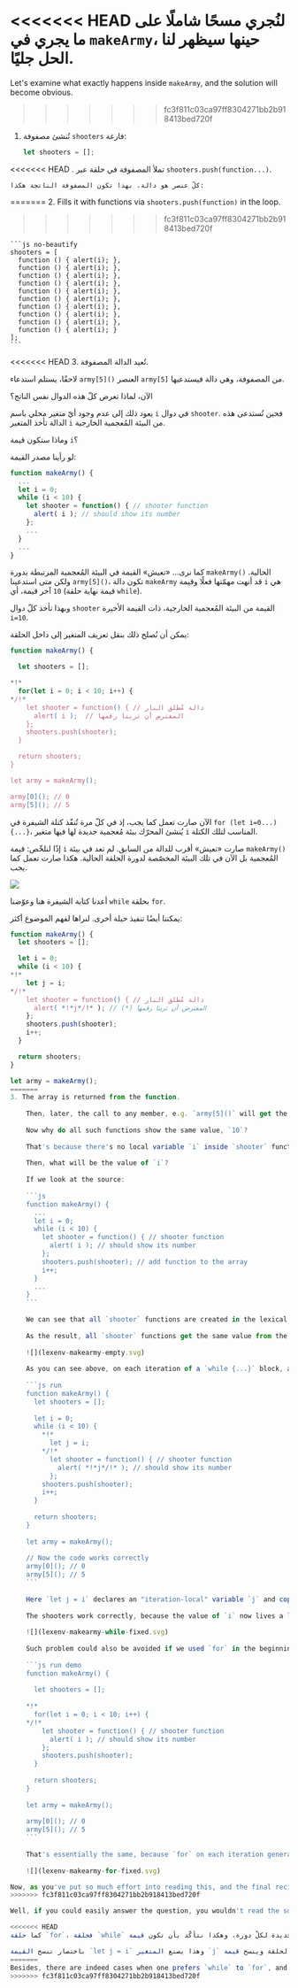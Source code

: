 
<<<<<<< HEAD
لنُجري مسحًا شاملًا على ما يجري في `‎makeArmy‎`، حينها سيظهر لنا الحل جليًا.
=======
Let's examine what exactly happens inside `makeArmy`, and the solution will become obvious.
>>>>>>> fc3f811c03ca97ff8304271bb2b918413bed720f

1. تُنشئ مصفوفة `‎shooters‎` فارغة:

    ```js
    let shooters = [];
    ```
<<<<<<< HEAD
. تملأ المصفوفة في حلقة عبر `‎shooters.push(function...)‎`.

    كلّ عنصر هو دالة، بهذا تكون المصفوفة الناتجة هكذا:
=======
2. Fills it with functions via `shooters.push(function)` in the loop.
>>>>>>> fc3f811c03ca97ff8304271bb2b918413bed720f


    ```js no-beautify
    shooters = [
      function () { alert(i); },
      function () { alert(i); },
      function () { alert(i); },
      function () { alert(i); },
      function () { alert(i); },
      function () { alert(i); },
      function () { alert(i); },
      function () { alert(i); },
      function () { alert(i); },
      function () { alert(i); }
    ];
    ```

<<<<<<< HEAD
3. تُعيد الدالة المصفوفة.

لاحقًا، يستلم استدعاء `‎army[5]()‎` العنصر `‎army[5]‎` من المصفوفة، وهي دالة فيستدعيها.

الآن، لماذا تعرض كلّ هذه الدوال نفس الناتج؟

يعود ذلك إلى عدم وجود أيّ متغير محلي باسم `‎i‎` في دوال `‎shooter‎`. فحين تُستدعى هذه الدالة تأخذ المتغير `‎i‎` من البيئة المُعجمية الخارجية.

وماذا ستكون قيمة `‎i‎`؟

لو رأينا مصدر القيمة:


```js
function makeArmy() {
  ...
  let i = 0;
  while (i < 10) {
    let shooter = function() { // shooter function
      alert( i ); // should show its number
    };
    ...
  }
  ...
}
```
كما نرى... «تعيش» القيمة في البيئة المُعجمية المرتبطة بدورة `‎makeArmy()‎` الحالية. ولكن متى استدعينا `‎army[5]()‎`، تكون دالة `‎makeArmy‎` قد أنهت مهمّتها فعلًا وقيمة `‎i‎` هي آخر قيمة، أي `‎10‎` (قيمة نهاية حلقة `‎while‎`).

وبهذا تأخذ كلّ دوال `‎shooter‎` القيمة من البيئة المُعجمية الخارجية، ذات القيمة الأخيرة `‎i=10‎`.

يمكن أن نُصلح ذلك بنقل تعريف المتغير إلى داخل الحلقة:


```js run demo
function makeArmy() {

  let shooters = [];

*!*
  for(let i = 0; i < 10; i++) {
*/!*
    let shooter = function() { // دالة مُطلق النار
      alert( i );  // المفترض أن ترينا رقمها
    };
    shooters.push(shooter);
  }

  return shooters;
}

let army = makeArmy();

army[0](); // 0
army[5](); // 5
```

الآن صارت تعمل كما يجب، إذ في كلّ مرة تُنفّذ كتلة الشيفرة في `‎for (let i=0...) {...}‎`، يُنشئ المحرّك بيئة مُعجمية جديدة لها فيها متغير `‎i‎` المناسب لتلك الكتلة.

إذًا لنلخّص: قيمة `‎i‎` صارت «تعيش» أقرب للدالة من السابق. لم تعد في بيئة `‎makeArmy()‎` المُعجمية بل الآن في تلك البيئة المخصّصة لدورة الحلقة الحالية. هكذا صارت تعمل كما يجب.


![](lexenv-makearmy.svg)

أعدنا كتابة الشيفرة هنا وعوّضنا `‎while‎` بحلقة `‎for‎`.

يمكننا أيضًا تنفيذ حيلة أخرى. لنراها لفهم الموضوع أكثر:


```js run
function makeArmy() {
  let shooters = [];

  let i = 0;
  while (i < 10) {
*!*
    let j = i;
*/!*
    let shooter = function() { // دالة مُطلق النار
      alert( *!*j*/!* ); // (*) المفترض أن ترينا رقمها
    };
    shooters.push(shooter);
    i++;
  }

  return shooters;
}

let army = makeArmy();
=======
3. The array is returned from the function.
    
    Then, later, the call to any member, e.g. `army[5]()` will get the element `army[5]` from the array (which is a function) and calls it.
    
    Now why do all such functions show the same value, `10`?
    
    That's because there's no local variable `i` inside `shooter` functions. When such a function is called, it takes `i` from its outer lexical environment.
    
    Then, what will be the value of `i`?
    
    If we look at the source:
    
    ```js
    function makeArmy() {
      ...
      let i = 0;
      while (i < 10) {
        let shooter = function() { // shooter function
          alert( i ); // should show its number
        };
        shooters.push(shooter); // add function to the array
        i++;
      }
      ...
    }
    ```
    
    We can see that all `shooter` functions are created in the lexical environment of `makeArmy()` function. But when `army[5]()` is called, `makeArmy` has already finished its job, and the final value of `i` is `10` (`while` stops at `i=10`).
    
    As the result, all `shooter` functions get the same value from the outer lexical environment and that is, the last value, `i=10`.
    
    ![](lexenv-makearmy-empty.svg)
    
    As you can see above, on each iteration of a `while {...}` block, a new lexical environment is created. So, to fix this, we can copy the value of `i` into a variable within the `while {...}` block, like this:
    
    ```js run
    function makeArmy() {
      let shooters = [];
    
      let i = 0;
      while (i < 10) {
        *!*
          let j = i;
        */!*
          let shooter = function() { // shooter function
            alert( *!*j*/!* ); // should show its number
          };
        shooters.push(shooter);
        i++;
      }
    
      return shooters;
    }
    
    let army = makeArmy();
    
    // Now the code works correctly
    army[0](); // 0
    army[5](); // 5
    ```
    
    Here `let j = i` declares an "iteration-local" variable `j` and copies `i` into it. Primitives are copied "by value", so we actually get an independent copy of `i`, belonging to the current loop iteration.
    
    The shooters work correctly, because the value of `i` now lives a little bit closer. Not in `makeArmy()` Lexical Environment, but in the Lexical Environment that corresponds the current loop iteration:
    
    ![](lexenv-makearmy-while-fixed.svg)
    
    Such problem could also be avoided if we used `for` in the beginning, like this:
    
    ```js run demo
    function makeArmy() {
    
      let shooters = [];
    
    *!*
      for(let i = 0; i < 10; i++) {
    */!*
        let shooter = function() { // shooter function
          alert( i ); // should show its number
        };
        shooters.push(shooter);
      }
    
      return shooters;
    }
    
    let army = makeArmy();
    
    army[0](); // 0
    army[5](); // 5
    ```
    
    That's essentially the same, because `for` on each iteration generates a new lexical environment, with its own variable `i`. So `shooter` generated in every iteration references its own `i`, from that very iteration.
    
    ![](lexenv-makearmy-for-fixed.svg)

Now, as you've put so much effort into reading this, and the final recipe is so simple - just use `for`, you may wonder -- was it worth that?
>>>>>>> fc3f811c03ca97ff8304271bb2b918413bed720f

Well, if you could easily answer the question, you wouldn't read the solution. So, hopefully this task must have helped you to understand things a bit better. 

<<<<<<< HEAD
كما حلقة `‎for‎`، فحلقة `‎while‎` تصنع بيئة مُعجمية جديدة لكلّ دورة، وهكذا نتأكّد بأن تكون قيمة `‎shooter‎` صحيحة.

باختصار ننسخ القيمة `‎let j = i‎` وهذا يصنع المتغير `‎j‎` المحلي داخل الحلقة وينسخ قيمة `‎i‎` إلى نفسه. تُنسخ الأنواع الأولية «حسب قيمتها» _By value_، لذا بهذا نأخذ نسخة كاملة مستقلة تمامًا عن `‎i‎`، ولكنّها مرتبطة بالدورة الحالية في الحلقة.
=======
Besides, there are indeed cases when one prefers `while` to `for`, and other scenarios, where such problems are real.
>>>>>>> fc3f811c03ca97ff8304271bb2b918413bed720f

